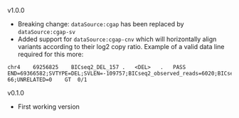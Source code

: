 
v1.0.0

- Breaking change: `dataSource:cgap` has been replaced by `dataSource:cgap-sv`
- Added support for `dataSource:cgap-cnv` which will horizontally align variants according to their log2 copy ratio. Example of a valid data line required for this more:
```
chr4	69256825	BICseq2_DEL_157	.	<DEL>	.	PASS	END=69366582;SVTYPE=DEL;SVLEN=-109757;BICseq2_observed_reads=6020;BICseq2_expected_reads=12658.2;BICseq2_log2_copyRatio=-1.07697883282856;BICseq2_pvalue=7.54729e-66;UNRELATED=0	GT	0/1
```

v0.1.0

- First working version
